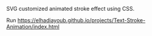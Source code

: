 SVG customized animated stroke effect using CSS.

Run https://elhadiayoub.github.io/projects/Text-Stroke-Animation/index.html
